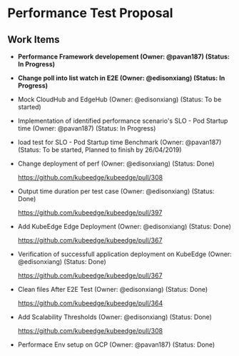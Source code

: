 # Performance Test Proposal

## Work Items

* **Performance Framework developement (Owner: @pavan187) (Status: In Progress)**

* **Change poll into list watch in E2E (Owner: @edisonxiang) (Status: In Progress)**

* Mock CloudHub and EdgeHub (Owner: @edisonxiang) (Status: To be started)

* Implementation of identified performance scenario's SLO - Pod Startup time (Owner: @pavan187) (Status: In Progress)

* load test for SLO - Pod Startup time Benchmark (Owner: @pavan187) (Status: To be started, Planned to finish by 26/04/2019)

* Change deployment of perf (Owner: @edisonxiang) (Status: Done)
 
  https://github.com/kubeedge/kubeedge/pull/308

* Output time duration per test case (Owner: @edisonxiang) (Status: Done)

  https://github.com/kubeedge/kubeedge/pull/397

* Add KubeEdge Edge Deployment (Owner: @edisonxiang) (Status: Done)

  https://github.com/kubeedge/kubeedge/pull/367
  
* Verification of successfull application deployment on KubeEdge (Owner: @edisonxiang) (Status: Done)

  https://github.com/kubeedge/kubeedge/pull/367
  
* Clean files After E2E Test (Owner: @edisonxiang) (Status: Done)

  https://github.com/kubeedge/kubeedge/pull/364
  
* Add Scalability Thresholds (Owner: @edisonxiang) (Status: Done)
 
  https://github.com/kubeedge/kubeedge/pull/308
  
* Performace Env setup on GCP  (Owner: @pavan187) (Status: Done)
